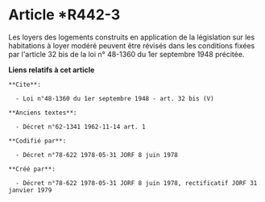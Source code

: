 # Article *R442-3

Les loyers des logements construits en application de la législation sur les habitations à loyer modéré peuvent être révisés
dans les conditions fixées par l'article 32 bis de la loi n° 48-1360 du 1er septembre 1948 précitée.

**Liens relatifs à cet article**

	**Cite**:

	  - Loi n°48-1360 du 1er septembre 1948 - art. 32 bis (V)

	**Anciens textes**:

	  - Décret n°62-1341 1962-11-14 art. 1

	**Codifié par**:

	  - Décret n°78-622 1978-05-31 JORF 8 juin 1978

	**Créé par**:

	  - Décret n°78-622 1978-05-31 JORF 8 juin 1978, rectificatif JORF 31 janvier 1979
